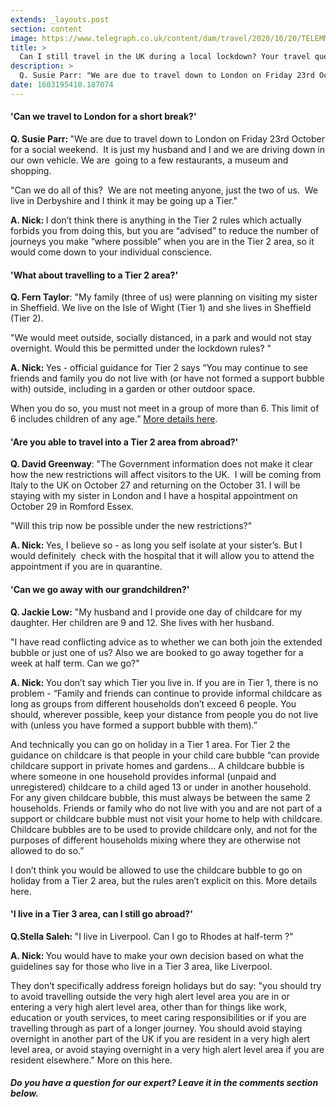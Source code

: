 ```yaml
--- 
extends: _layouts.post 
section: content 
image: https://www.telegraph.co.uk/content/dam/travel/2020/10/20/TELEMMGLPICT000235912659_trans_NvBQzQNjv4Bqek9vKm18v_rkIPH9w2GMNtm3NAjPW-2_OvjCiS6COCU.jpeg?impolicy=logo-overlay 
title: > 
  Can I still travel in the UK during a local lockdown? Your travel questions answered by our expert 
description: > 
  Q. Susie Parr: "We are due to travel down to London on Friday 23rd October for a social weekend.'Are you able to travel into a Tier 2 area from abroad?'For any given childcare bubble, this must always be between the same 2 households.Friends or family who do not live with you and are not part of a support or childcare bubble must not visit your home to help with childcare.You should avoid staying overnight in another part of the UK if you are resident in a very high alert level area, or avoid staying overnight in a very high alert level area if you are resident elsewhere." 
date: 1603195410.187074 
--- 
```

<div><h4>'Can we travel to London for a short break?'</h4>
<p><strong>Q. Susie Parr:&#160;</strong>"We are due to travel down to London on Friday 23rd October for a social weekend. &#160;It is just my husband and I and we are driving down in our own vehicle. We are &#160;going to a few restaurants, a museum and shopping. &#160; </p>
<p>"Can we do all of this? &#160;We are not meeting anyone, just the two of us. &#160;We live in Derbyshire and I think it may be going up a Tier."</p>
<p><strong>A. Nick: </strong>I don&#8217;t think there is anything in the Tier 2 rules which actually forbids you from doing this, but you are &#8220;advised&#8221; to reduce the number of journeys you make &#8220;where possible&#8221; when you are in the Tier 2 area, so it would come down to your individual conscience.</p>
<h4>'What about travelling to a Tier 2 area?'</h4>
<p><strong>Q. Fern Taylor</strong>:&#160;"My family (three&#160;of us) were planning on visiting my sister in Sheffield. We live on the Isle of Wight (Tier 1) and she lives in Sheffield (Tier 2). </p>
<p>"We would meet outside, socially distanced, in a park and would not stay overnight. Would this be permitted under the lockdown rules? "</p>
<p><strong>A. Nick: </strong>Yes - official guidance for Tier 2 says &#8220;You may continue to see friends and family you do not live with (or have not formed a support bubble with) outside, including in a garden or other outdoor space.</p>
<p>When you do so, you must not meet in a group of more than 6. This limit of 6 includes children of any age.&#8221; <a href="https://www.gov.uk/guidance/local-covid-alert-level-high?priority-taxon=774cee22-d896-44c1-a611-e3109cce8eae">More details here</a>.</p>
<h4>'Are you able to travel into a Tier 2 area from abroad?'</h4>
<p><strong>Q. David Greenway</strong>: "The Government information does not make it clear how the new restrictions will affect visitors to the UK.&#160; I will be coming from Italy to the UK on October 27 and returning on the October 31. I will be staying with my sister in London and I have a hospital appointment on October 29 in Romford Essex. &#160; </p>
<p>"Will this trip now be possible under the new restrictions?"</p>
<p><strong>A. Nick: </strong>Yes, I believe so - as long you self isolate at your sister&#8217;s. But I would definitely &#160;check with the hospital that it will allow you to attend the appointment if you are in quarantine.</p>
<h4>'Can we go away with our grandchildren?'</h4>
<p><strong>Q. Jackie Low:</strong> "My husband and I provide one day of childcare for my daughter. Her children are 9 and 12. She lives with her husband. &#160;</p>
<p>"I have read conflicting advice as to whether we can both join the extended bubble or just one of us?&#160;Also we are booked to go away together for a week at half term. Can we go?"</p>
<p><strong>A. Nick: </strong>You don&#8217;t say which Tier you live in. If you are in Tier 1, there is no problem - &#8220;Family and friends can continue to provide informal childcare as long as groups from different households don&#8217;t exceed 6 people. You should, wherever possible, keep your distance from people you do not live with (unless you have formed a support bubble with them).&#8221;</p>
<p>And technically you can go on holiday in a Tier 1 area. For Tier 2 the guidance on childcare is that people in your child care bubble &#8220;can provide childcare support in private homes and gardens... A childcare bubble is where someone in one household provides informal (unpaid and unregistered) childcare to a child aged 13 or under in another household. For any given childcare bubble, this must always be between the same 2 households. Friends or family who do not live with you and are not part of a support or childcare bubble must not visit your home to help with childcare. Childcare bubbles are to be used to provide childcare only, and not for the purposes of different households mixing where they are otherwise not allowed to do so.&#8221;</p>
<p>I don&#8217;t think you would be allowed to use the childcare bubble to go on holiday from a Tier 2 area, but the rules aren&#8217;t explicit on this. <a>More details here</a>.</p>
<h4>'I live in a Tier 3 area, can I still go abroad?'</h4>
<p><strong>Q.Stella Saleh:&#160;</strong>"I live in Liverpool. Can I go to Rhodes at half-term ?"&#160; &#160;</p>
<p><strong>A. Nick:</strong><strong> </strong>You would have to make your own decision based on what the guidelines say for those who live in a Tier 3 area, like Liverpool.</p>
<p>They don&#8217;t specifically address foreign holidays but do say: "you should try to avoid travelling outside the very high alert level area you are in or entering a very high alert level area, other than for things like work, education or youth services, to meet caring responsibilities or if you are travelling through as part of a longer journey. You should avoid staying overnight in another part of the UK if you are resident in a very high alert level area, or avoid staying overnight in a very high alert level area if you are resident elsewhere."&#160;<a>More on this here</a>.&#160;</p>
<h5>Do you have a question for our expert? Leave it in the comments section below.</h5>
</div>